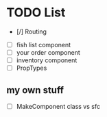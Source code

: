 # TODO List

- [/] Routing
- [ ] fish list component
- [ ] your order component
- [ ] inventory component
- [ ] PropTypes

## my own stuff

- [ ] MakeComponent class vs sfc
